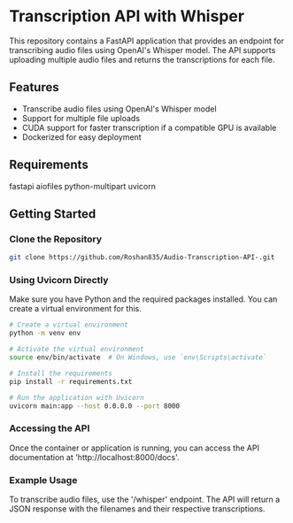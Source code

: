 # Transcription API with Whisper

This repository contains a FastAPI application that provides an endpoint for transcribing audio files using OpenAI's Whisper model. The API supports uploading multiple audio files and returns the transcriptions for each file.

## Features

- Transcribe audio files using OpenAI's Whisper model
- Support for multiple file uploads
- CUDA support for faster transcription if a compatible GPU is available
- Dockerized for easy deployment

## Requirements

fastapi
aiofiles
python-multipart
uvicorn

## Getting Started

### Clone the Repository

```bash
git clone https://github.com/Roshan835/Audio-Transcription-API-.git
```

### Using Uvicorn Directly

Make sure you have Python and the required packages installed. You can create a virtual environment for this.

```bash
# Create a virtual environment
python -m venv env

# Activate the virtual environment
source env/bin/activate  # On Windows, use `env\Scripts\activate`

# Install the requirements
pip install -r requirements.txt

# Run the application with Uvicorn
uvicorn main:app --host 0.0.0.0 --port 8000
```

### Accessing the API
Once the container or application is running, you can access the API documentation at 'http://localhost:8000/docs'.

### Example Usage
To transcribe audio files, use the '/whisper' endpoint.
The API will return a JSON response with the filenames and their respective transcriptions.


